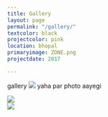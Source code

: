 ```yaml
---
title: Gallery
layout: page
permalink: "/gallery/"
textcolor: black
projectcolor: pink
location: bhopal
primaryimage: ZONE.png
projectdate: 2017

---
```

gallery
<img src="{{site.baseurl}}/images/{{page.primaryimage}}"/>
yaha par photo aayegi

<div class="container">
    <div class="row">
        <div class="col"><img src="../images/hara%20hara.PNG"></div>
         <div class="col"><img src="../images/free-business-banner-vector.webp"></div>
    </div>
</div>